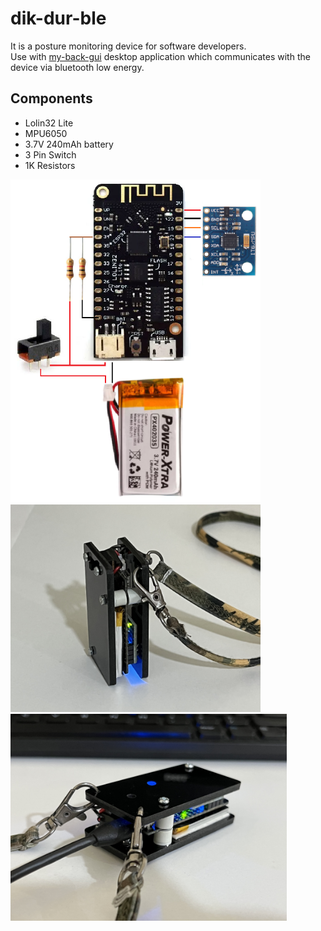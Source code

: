 # dik-dur-ble

It is a posture monitoring device for software developers.<br>
Use with [my-back-gui](https://github.com/bariseksi/my-back-gui) desktop application which communicates with the device via bluetooth low energy.
## Components
- Lolin32 Lite
- MPU6050
- 3.7V 240mAh battery
- 3 Pin Switch
- 1K Resistors

<p align="left">
  <img src="images/3.png" width="400"><br>
  <img src="images/1.JPG" width="400">
  <img src="images/2.JPG" width="442">
</p>
